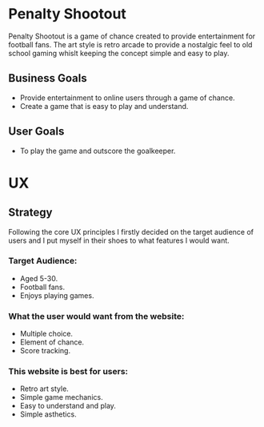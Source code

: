 # Penalty Shootout

Penalty Shootout is a game of chance created to provide entertainment for football fans. The art style is retro arcade to provide a nostalgic feel to old school gaming whislt keeping the concept simple and easy to play. 

## Business Goals
* Provide entertainment to online users through a game of chance.
* Create a game that is easy to play and understand.

## User Goals
* To play the game and outscore the goalkeeper.

# UX
## Strategy 
Following the core UX principles I firstly decided on the target audience of users and I put myself in their shoes to what features I would want.

### Target Audience:
* Aged 5-30.
* Football fans.
* Enjoys playing games. 

### What the user would want from the website:
* Multiple choice.
* Element of chance.
* Score tracking. 

### This website is best for users: 
* Retro art style. 
* Simple game mechanics.
* Easy to understand and play.
* Simple asthetics.

